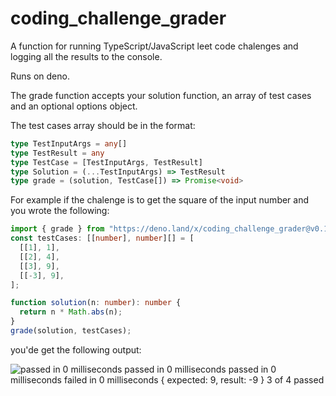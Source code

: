 # coding_challenge_grader

A function for running TypeScript/JavaScript leet code chalenges and logging all
the results to the console.

Runs on deno.

The grade function accepts your solution function, an array of test cases and an
optional options object.

The test cases array should be in the format:

```typescript
type TestInputArgs = any[]
type TestResult = any
type TestCase = [TestInputArgs, TestResult]
type Solution = (...TestInputArgs) => TestResult
type grade = (solution, TestCase[]) => Promise<void>
```

For example if the chalenge is to get the square of the input number and you
wrote the following:

```typescript
import { grade } from "https://deno.land/x/coding_challenge_grader@v0.1.0/mod.ts";
const testCases: [[number], number][] = [
  [[1], 1],
  [[2], 4],
  [[3], 9],
  [[-3], 9],
];

function solution(n: number): number {
  return n * Math.abs(n);
}
grade(solution, testCases);
```

you'de get the following output:

![passed in 0 milliseconds
passed in 0 milliseconds
passed in 0 milliseconds
failed in 0 milliseconds
{ expected: 9, result: -9 }
3 of 4 passed](./example-result.png)
